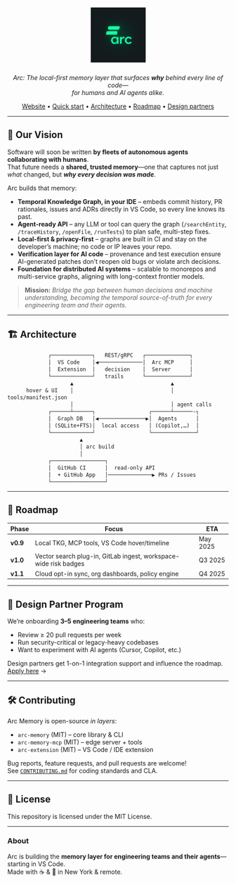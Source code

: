 <h1 align="center">
  <img src="arc_logo.png" width="125" alt="Arc logo"/><br>
</h1>
<p align="center">
  <em>Arc: The local-first memory layer that surfaces <strong>why</strong> behind every line of code—<br>
  for humans and AI agents alike.</em>
</p>
<p align="center">
  <a href="https://www.arc.computer">Website</a> •
  <a href="#-quick-start">Quick start</a> •
  <a href="#-architecture">Architecture</a> •
  <a href="#-roadmap">Roadmap</a> •
  <a href="#-design-partner-program">Design partners</a>
</p>

---

## 🚀 Our Vision

Software will soon be written **by fleets of autonomous agents collaborating with humans**.  
That future needs a **shared, trusted memory**—one that captures not just _what_ changed, but **_why every decision was made_**.

Arc builds that memory:

* **Temporal Knowledge Graph, in your IDE** – embeds commit history, PR rationales, issues and ADRs directly in VS Code, so every line knows its past.  
* **Agent-ready API** – any LLM or tool can query the graph (`/searchEntity`, `/traceHistory`, `/openFile`, `/runTests`) to plan safe, multi-step fixes.  
* **Local-first & privacy-first** – graphs are built in CI and stay on the developer’s machine; no code or IP leaves your repo.  
* **Verification layer for AI code** – provenance and test execution ensure AI-generated patches don’t reopen old bugs or violate arch decisions.  
* **Foundation for distributed AI systems** – scalable to monorepos and multi-service graphs, aligning with long-context frontier models.

> **Mission:** *Bridge the gap between human decisions and machine understanding, becoming the temporal source-of-truth for every engineering team and their agents.*

---

## 🏗️ Architecture

```text
             ┌─────────────┐   REST/gRPC   ┌──────────────┐
             │  VS Code    │◀──────────────│  Arc MCP     │
             │  Extension  │   decision    │  Server      │
             └─────────────┘   trails      └──────────────┘
                    ▲                               ▲
      hover & UI    │                               │ tools/manifest.json
                    │                               │ agent calls
             ┌──────┴──────┐                 ┌──────┴──────-┐
             │  Graph DB   │◀───────────────▶│  Agents      │
             │ (SQLite+FTS)│  local access   │ (Copilot,…)  │
             └─────────────┘                 └──────────────┘
                       ▲
                       │ arc build
                       │
             ┌─────────────────┐
             │  GitHub CI      │  read-only API
             │  + GitHub App   │──────────────▶ PRs / Issues
             └─────────────────┘
```

---

## 🔭 Roadmap

| Phase | Focus | ETA |
|-------|-------|-----|
| **v0.9** | Local TKG, MCP tools, VS Code hover/timeline | May 2025 |
| **v1.0** | Vector search plug-in, GitLab ingest, workspace-wide risk badges | Q3 2025 |
| **v1.1** | Cloud opt-in sync, org dashboards, policy engine | Q4 2025 |

---

## 🤝 Design Partner Program

We’re onboarding **3–5 engineering teams** who:

* Review ≥ 20 pull requests per week  
* Run security-critical or legacy-heavy codebases  
* Want to experiment with AI agents (Cursor, Copilot, etc.)

Design partners get 1-on-1 integration support and influence the roadmap.  
[Apply here](mailto:jarrod@arc.computer) →

---

## 🛠  Contributing

Arc Memory is open-source _in layers_:

* `arc-memory` (MIT) – core library & CLI 
* `arc-memory-mcp` (MIT) – edge server + tools  
* `arc-extension` (MIT) – VS Code / IDE extension

Bug reports, feature requests, and pull requests are welcome!  
See [`CONTRIBUTING.md`](./CONTRIBUTING.md) for coding standards and CLA.

---

## 📝 License

This repository is licensed under the MIT License.

---

### About

Arc is building the **memory layer for engineering teams and their agents**—starting in VS Code.  
Made with ☕ & 🧠 in New York & remote.

```

